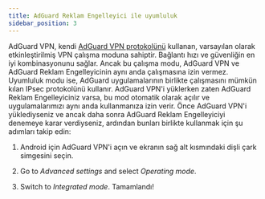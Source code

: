 ```yaml
---
title: AdGuard Reklam Engelleyici ile uyumluluk
sidebar_position: 3
---
```


AdGuard VPN, kendi [AdGuard VPN protokolünü](/general/adguard-vpn-protocol) kullanan, varsayılan olarak etkinleştirilmiş VPN çalışma moduna sahiptir. Bağlantı hızı ve güvenliğin en iyi kombinasyonunu sağlar. Ancak bu çalışma modu, AdGuard VPN ve AdGuard Reklam Engelleyicinin aynı anda çalışmasına izin vermez. Uyumluluk modu ise, AdGuard uygulamalarının birlikte çalışmasını mümkün kılan IPsec protokolünü kullanır. AdGuard VPN'i yüklerken zaten AdGuard Reklam Engelleyiciniz varsa, bu mod otomatik olarak açılır ve uygulamalarımızı aynı anda kullanmanıza izin verir. Önce AdGuard VPN'i yüklediyseniz ve ancak daha sonra AdGuard Reklam Engelleyiciyi denemeye karar verdiyseniz, ardından bunları birlikte kullanmak için şu adımları takip edin:

1. Android için AdGuard VPN'i açın ve ekranın sağ alt kısmındaki dişli çark simgesini seçin.

2. Go to *Advanced settings* and select *Operating mode*.

3. Switch to *Integrated mode*. Tamamlandı!
